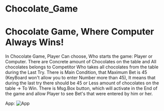 # Chocolate_Game
# Chocolate Game, Where Computer Always Wins!

In Chocolate Game, Player Can choose, Who starts the game: Player or Computer. There are Concrete amount of Chocolates on the table and All chocolates belongs to Competitor Who takes all chocolates from the table during the Last Try. There is Main Condition, that Maximum Bet is 45 (KeyBoard won't allow you to enter Number 
more than 45), It means that during the last try there should be 45 or Less amount of chocolates on the table -> To Win. 
There is Msg.Box button, which will activate in the End of the game and allow Player to see Bet's that were entered by him or her.

App:
![App](https://user-images.githubusercontent.com/106172218/178111035-b61d86ef-ecff-498e-b68d-7ebd75c9bab4.jpg)
